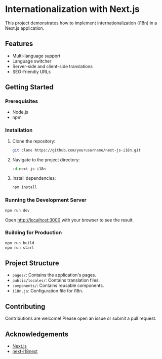 # Internationalization with Next.js

This project demonstrates how to implement internationalization (i18n) in a Next.js application.

## Features

-   Multi-language support
-   Language switcher
-   Server-side and client-side translations
-   SEO-friendly URLs

## Getting Started

### Prerequisites

-   Node.js
-   npm

### Installation

1. Clone the repository:
    ```bash
    git clone https://github.com/yourusername/next-js-i18n.git
    ```
2. Navigate to the project directory:
    ```bash
    cd next-js-i18n
    ```
3. Install dependencies:
    ```bash
    npm install
    ```

### Running the Development Server

```bash
npm run dev
```

Open [http://localhost:3000](http://localhost:3000) with your browser to see the result.

### Building for Production

```bash
npm run build
npm run start
```

## Project Structure

-   `pages/`: Contains the application's pages.
-   `public/locales/`: Contains translation files.
-   `components/`: Contains reusable components.
-   `i18n.js`: Configuration file for i18n.

## Contributing

Contributions are welcome! Please open an issue or submit a pull request.

## Acknowledgements

-   [Next.js](https://nextjs.org/)
-   [next-i18next](https://github.com/isaachinman/next-i18next)
